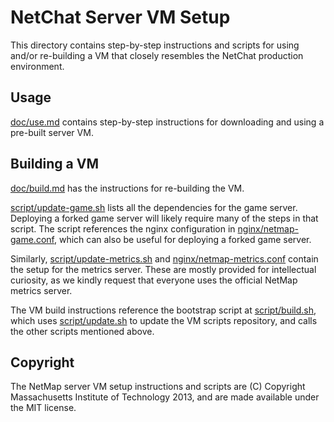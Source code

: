 # NetChat Server VM Setup

This directory contains step-by-step instructions and scripts for using and/or
re-building a VM that closely resembles the NetChat production environment.


## Usage

[doc/use.md](doc/use.md) contains step-by-step instructions for downloading and
using a pre-built server VM.


## Building a VM

[doc/build.md](doc/build.md) has the instructions for re-building the VM.

[script/update-game.sh](script/update-game.sh) lists all the dependencies for
the game server. Deploying a forked game server will likely require many of the
steps in that script. The script references the nginx configuration in
[nginx/netmap-game.conf](script/netmap-game.conf), which can also be useful for
deploying a forked game server.

Similarly, [script/update-metrics.sh](script/update-metrics.sh) and
[nginx/netmap-metrics.conf](script/netmap-metrics.conf) contain the setup for
the metrics server. These are mostly provided for intellectual curiosity, as we
kindly request that everyone uses the official NetMap metrics server.

The VM build instructions reference the bootstrap script at
[script/build.sh](script/build.sh), which uses
[script/update.sh](script/update.sh) to update the VM scripts repository, and
calls the other scripts mentioned above.


## Copyright

The NetMap server VM setup instructions and scripts are (C) Copyright
Massachusetts Institute of Technology 2013, and are made available under the
MIT license.
